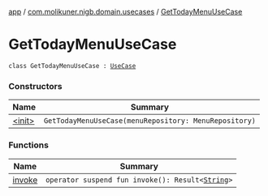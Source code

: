 [app](../../index.md) / [com.molikuner.nigb.domain.usecases](../index.md) / [GetTodayMenuUseCase](./index.md)

# GetTodayMenuUseCase

`class GetTodayMenuUseCase : `[`UseCase`](../-use-case/index.md)

### Constructors

| Name | Summary |
|---|---|
| [&lt;init&gt;](-init-.md) | `GetTodayMenuUseCase(menuRepository: MenuRepository)` |

### Functions

| Name | Summary |
|---|---|
| [invoke](invoke.md) | `operator suspend fun invoke(): Result<`[`String`](https://kotlinlang.org/api/latest/jvm/stdlib/kotlin/-string/index.html)`>` |
